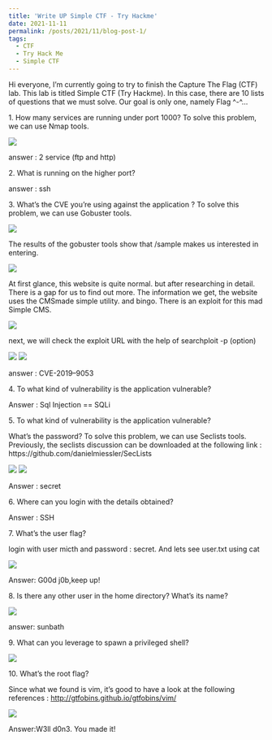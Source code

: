```yaml
---
title: 'Write UP Simple CTF - Try Hackme'
date: 2021-11-11
permalink: /posts/2021/11/blog-post-1/
tags:
  - CTF
  - Try Hack Me
  - Simple CTF
---
```

Hi everyone,
I’m currently going to try to finish the Capture The Flag (CTF) lab. This lab is titled Simple CTF (Try Hackme).
In this case, there are 10 lists of questions that we must solve. Our goal is only one, namely Flag ^-^…

<p>1. How many services are running under port 1000? To solve this problem, we can use Nmap tools.</p>
<img src="https://miro.medium.com/max/1100/1*plNMPV01Ii9816bBSVVr7A.webp">
<p>answer : 2 service (ftp and http) </p>

<p>2. What is running on the higher port?</p>
<p>answer : ssh </p>

<p>3. What’s the CVE you’re using against the application ? To solve this problem, we can use Gobuster tools.</p>
<img src="https://miro.medium.com/max/1100/1*1wzfbp-Ccxfcw9yEv9Y39A.webp">
<p>The results of the gobuster tools show that /sample makes us interested in entering. </p>
<img src="https://miro.medium.com/max/1100/1*uqWaaAn9Wj1TKwgCEFstNw.webp">
<p>At first glance, this website is quite normal. but after researching in detail. There is a gap for us to find out more. The information we get, the website uses the CMSmade simple utility. and bingo. There is an exploit for this mad Simple CMS.</p>
<img src="https://miro.medium.com/max/1100/1*ZXw4FtnJhBiru_nv_hOJ0Q.webp">
<p>next, we will check the exploit URL with the help of searchploit -p (option)</p>
<img src="https://miro.medium.com/max/1100/1*RStAEopgfJyVwd9kR9nyRA.webp">
<img src="https://miro.medium.com/max/1100/1*49_ODo82sjcgrB9WwKu0hQ.webp">
<p>answer : CVE-2019–9053</p>

<p>4. To what kind of vulnerability is the application vulnerable?</p>
<p>Answer : Sql Injection == SQLi</p>

<p>5. To what kind of vulnerability is the application vulnerable?</p>
<p>What’s the password? To solve this problem, we can use Seclists tools.
Previously, the seclists discussion can be downloaded at the following link : https://github.com/danielmiessler/SecLists</p>
<img src ="https://miro.medium.com/max/1100/1*C4wX3uR1ZMJ8nB0J5KuQeA.webp">
<img src ="https://miro.medium.com/max/640/1*sutr72W-EZ3k7uRjRZ5llQ.webp">
<p>Answer : secret</p>

<p>6. Where can you login with the details obtained?</p>
<p>Answer : SSH</p>

<p>7. What’s the user flag?

login with user micth and password : secret. And lets see user.txt using cat</p>

<img src="https://miro.medium.com/max/720/1*gEHUT8LeJTuVvWA_z7FCTA.webp">
<p>Answer: G00d j0b,keep up!</p>

<p>8. Is there any other user in the home directory? What’s its name?</p>
<img src="https://miro.medium.com/max/540/1*ruUzM5vTfq_zUlnLLxBPHg.webp">
<p>answer: sunbath</p>

<p>9. What can you leverage to spawn a privileged shell?</p>
<img src="https://miro.medium.com/max/640/1*AJ1pkuGlW1LFLZjVqEfXWQ.webp">

<p>10. What’s the root flag?

Since what we found is vim, it’s good to have a look at the following references : http://gtfobins.github.io/gtfobins/vim/</p>
<img src ="https://miro.medium.com/max/640/1*k62txqTLm1gHggR_-J4ZWg.webp">
<p>Answer:W3ll d0n3. You made it!</p>
<p></p>
